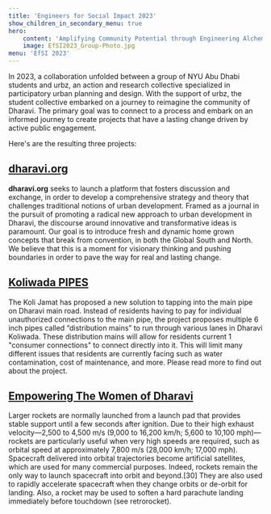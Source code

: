 ```yaml
---
title: 'Engineers for Social Impact 2023'
show_children_in_secondary_menu: true
hero:
    content: 'Amplifying Community Potential through Engineering Alchemy'
    image: EfSI2023_Group-Photo.jpg
menu: 'EfSI 2023'
---
```


In 2023, a collaboration unfolded between a group of NYU Abu Dhabi students and urbz, an action and research collective specialized in  participatory urban planning and design. With the support of urbz, the student collective embarked on a journey to reimagine the community of Dharavi. The primary goal was to connect to a process and embark on an informed journey to create projects that have a lasting change driven by active public engagement.

Here's are the resulting three projects:

## [dharavi.org](dharavi-org)

**dharavi.org** seeks to launch a platform that fosters discussion and exchange, in order to develop a comprehensive strategy and theory that challenges traditional notions of urban development. Framed as a journal in the pursuit of promoting a radical new approach to urban development in Dharavi, the discourse around innovative and transformative ideas is paramount. Our goal is to introduce fresh and dynamic home grown concepts that break from convention, in both the Global South and North. We believe that this is a moment for visionary thinking and pushing boundaries in order to pave the way for real and lasting change.
 
## [Koliwada PIPES](koliwada-pipeline)

The Koli Jamat has proposed a new solution to tapping into the main pipe on Dharavi main road. Instead of residents having to pay for individual unauthorized connections to the main pipe, the project proposes multiple 6 inch pipes called “distribution mains” to run through various lanes in Dharavi Koliwada. These distribution mains will allow for residents current 1 "consumer connections" to connect directly into it. This will limit many different issues that residents are currently facing such as water contamination, cost of maintenance, and more. Please read more to find out about the project. 

## [Empowering The Women of Dharavi](women-of-dharavi)

Larger rockets are normally launched from a launch pad that provides stable support until a few seconds after ignition. Due to their high exhaust velocity—2,500 to 4,500 m/s (9,000 to 16,200 km/h; 5,600 to 10,100 mph)—rockets are particularly useful when very high speeds are required, such as orbital speed at approximately 7,800 m/s (28,000 km/h; 17,000 mph). Spacecraft delivered into orbital trajectories become artificial satellites, which are used for many commercial purposes. Indeed, rockets remain the only way to launch spacecraft into orbit and beyond.[30] They are also used to rapidly accelerate spacecraft when they change orbits or de-orbit for landing. Also, a rocket may be used to soften a hard parachute landing immediately before touchdown (see retrorocket).